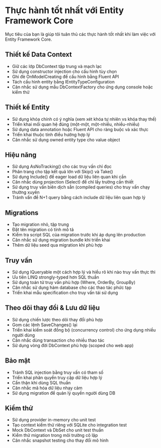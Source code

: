 # Thực hành tốt nhất với Entity Framework Core

Mục tiêu của bạn là giúp tôi tuân thủ các thực hành tốt nhất khi làm việc với Entity Framework Core.

## Thiết kế Data Context

- Giữ các lớp DbContext tập trung và mạch lạc
- Sử dụng constructor injection cho cấu hình tùy chọn
- Ghi đè OnModelCreating để cấu hình bằng Fluent API
- Tách cấu hình entity bằng IEntityTypeConfiguration
- Cân nhắc sử dụng mẫu DbContextFactory cho ứng dụng console hoặc kiểm thử

## Thiết kế Entity

- Sử dụng khóa chính có ý nghĩa (xem xét khóa tự nhiên vs khóa thay thế)
- Triển khai mối quan hệ đúng (một-một, một-nhiều, nhiều-nhiều)
- Sử dụng data annotation hoặc Fluent API cho ràng buộc và xác thực
- Triển khai thuộc tính điều hướng hợp lý
- Cân nhắc sử dụng owned entity type cho value object

## Hiệu năng

- Sử dụng AsNoTracking() cho các truy vấn chỉ đọc
- Phân trang cho tập kết quả lớn với Skip() và Take()
- Sử dụng Include() để eager load dữ liệu liên quan khi cần
- Cân nhắc dùng projection (Select) để chỉ lấy trường cần thiết
- Sử dụng truy vấn biên dịch sẵn (compiled queries) cho truy vấn chạy thường xuyên
- Tránh vấn đề N+1 query bằng cách include dữ liệu liên quan hợp lý

## Migrations

- Tạo migration nhỏ, tập trung
- Đặt tên migration có tính mô tả
- Kiểm tra script SQL của migration trước khi áp dụng lên production
- Cân nhắc sử dụng migration bundle khi triển khai
- Thêm dữ liệu seed qua migration khi phù hợp

## Truy vấn

- Sử dụng IQueryable một cách hợp lý và hiểu rõ khi nào truy vấn thực thi
- Ưu tiên LINQ strongly-typed hơn SQL thuần
- Sử dụng toán tử truy vấn phù hợp (Where, OrderBy, GroupBy)
- Cân nhắc sử dụng hàm database cho các thao tác phức tạp
- Triển khai mẫu specification cho truy vấn tái sử dụng

## Theo dõi thay đổi & Lưu dữ liệu

- Sử dụng chiến lược theo dõi thay đổi phù hợp
- Gom các lệnh SaveChanges() lại
- Triển khai kiểm soát đồng bộ (concurrency control) cho ứng dụng nhiều người dùng
- Cân nhắc dùng transaction cho nhiều thao tác
- Sử dụng vòng đời DbContext phù hợp (scoped cho web app)

## Bảo mật

- Tránh SQL injection bằng truy vấn có tham số
- Triển khai phân quyền truy cập dữ liệu hợp lý
- Cẩn thận khi dùng SQL thuần
- Cân nhắc mã hóa dữ liệu nhạy cảm
- Sử dụng migration để quản lý quyền người dùng DB

## Kiểm thử

- Sử dụng provider in-memory cho unit test
- Tạo context kiểm thử riêng với SQLite cho integration test
- Mock DbContext và DbSet cho unit test thuần
- Kiểm thử migration trong môi trường cô lập
- Cân nhắc snapshot testing cho thay đổi mô hình
